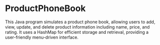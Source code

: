# ProductPhoneBook
This Java program simulates a product phone book, allowing users to add, view, update, and delete product information including name, price, and rating. It uses a HashMap for efficient storage and retrieval, providing a user-friendly menu-driven interface.
